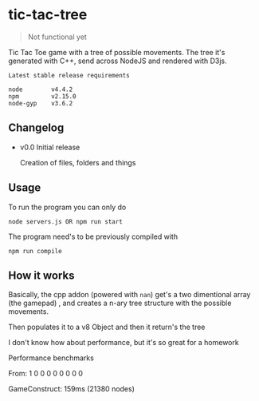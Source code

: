 # tic-tac-tree

> Not functional yet

Tic Tac Toe game with a tree of possible movements.
The tree it's generated with C++, send across NodeJS and rendered with D3js.

	Latest stable release requirements

	node		v4.4.2
	npm 		v2.15.0
	node-gyp	v3.6.2

## Changelog ##

- v0.0 Initial release

	Creation of files, folders and things

## Usage ##

To run the program you can only do 

	node servers.js OR npm run start

The program need's to be previously compiled with

	npm run compile

## How it works ##

Basically, the cpp addon (powered with `nan`) get's a two dimentional array (the gamepad) , and creates a n-ary tree structure with the possible movements.

Then populates it to a v8 Object and then it return's the tree

I don't know how about performance, but it's so great for a homework

Performance benchmarks

From:
1 0 0
0 0 0
0 0 0

GameConstruct: 159ms (21380 nodes)